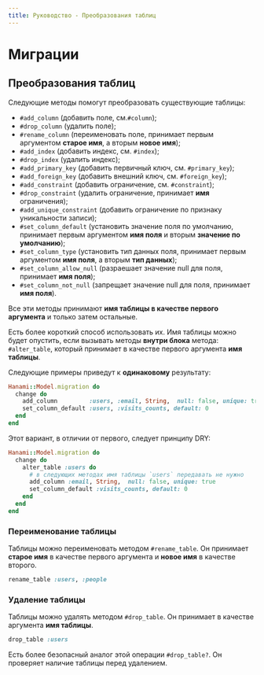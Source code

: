 ```yaml
---
title: Руководство - Преобразования таблиц
---
```


# Миграции

## Преобразования таблиц

Следующие методы помогут преобразовать существующие таблицы:

  * `#add_column` (добавить поле, см.`#column`);
  * `#drop_column` (удалить поле);
  * `#rename_column` (переименовать поле, принимает первым аргументом **старое имя**, а вторым **новое имя**);
  * `#add_index` (добавить индекс, см. `#index`);
  * `#drop_index` (удалить индекс);
  * `#add_primary_key` (добавить первичный ключ, см. `#primary_key`);
  * `#add_foreign_key` (добавить внешний ключ, см. `#foreign_key`);
  * `#add_constraint` (добавить ограничение, см. `#constraint`);
  * `#drop_constraint` (удалить ограничение, принимает **имя** ограничения);
  * `#add_unique_constraint` (добавить ограничение по признаку уникальности записи);
  * `#set_column_default` (установить значение поля по умолчанию, принимает первым аргументом **имя поля** и вторым **значение по умолчанию**);
  * `#set_column_type` (установить тип данных поля, принимает первым аргументом **имя поля**, а вторым **тип данных**);
  * `#set_column_allow_null` (разраешает значение null для поля, принимает **имя поля**);
  * `#set_column_not_null` (запрещает значение null для поля, принимает **имя поля**).

Все эти методы принимают **имя таблицы в качестве первого аргумента** и только затем остальные.

Есть более короткий способ использовать их. Имя таблицы можно будет опустить, если вызывать методы **внутри блока** метода: `#alter_table`, который принимает в качестве первого аргумента **имя таблицы**.

Следующие примеры приведут к **одинаковому** результату:

```ruby
Hanami::Model.migration do
  change do
    add_column         :users, :email, String,  null: false, unique: true
    set_column_default :users, :visits_counts, default: 0
  end
end
```

Этот вариант, в отличии от первого, следует принципу DRY:

```ruby
Hanami::Model.migration do
  change do
    alter_table :users do
      # в следующих методах имя таблицы `users` передавать не нужно
      add_column :email, String,  null: false, unique: true    
      set_column_default :visits_counts, default: 0
    end
  end
end
```

### Переименование таблицы

Таблицы можно переименовать методом `#rename_table`. Он принимает **старое имя** в качестве первого аргумента и **новое имя** в качестве второго.

```ruby
rename_table :users, :people
```

### Удаление таблицы

Таблицы можно удалять методом `#drop_table`. Он принимает в качестве аргумента **имя таблицы**.

```ruby
drop_table :users
```

Есть более безопасный аналог этой операции `#drop_table?`. Он проверяет наличие таблицы перед удалением.
